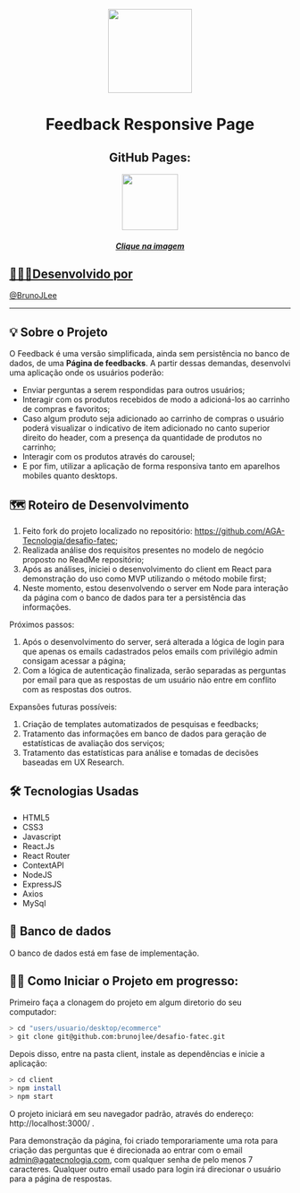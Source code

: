 <p align="center"><img width='150px' src='https://github.com/brunojlee/desafio-fatec/blob/main/repo/media/readmeAnimation.gif' />
<h1 align="center"> Feedback Responsive Page </h1>
<h2 align="center">GitHub Pages:</h2>
 
 <div align="center">
   <a href="https://brunojlee.github.io/desafio-fatec/" target="_blank">
    <img width='100px' src='https://github.com/brunojlee/desafio-fatec/blob/main/repo/media/bgGH.jpg' target="_blank" />
 </div>
 
<h5 align="center">Clique na imagem</h5>

## 👩🏾‍💻Desenvolvido por

@[BrunoJLee](https://github.com/brunojlee)
<br>

---

## 💡 Sobre o Projeto

O Feedback é uma versão simplificada, ainda sem persistência no banco de dados, de uma **Página de feedbacks**.
A partir dessas demandas, desenvolvi uma aplicação onde os usuários poderão:

- Enviar perguntas a serem respondidas para outros usuários;
- Interagir com os produtos recebidos de modo a adicioná-los ao carrinho de compras e favoritos;
- Caso algum produto seja adicionado ao carrinho de compras o usuário poderá visualizar o indicativo de item adicionado no canto superior direito do header, com a presença da quantidade de produtos no carrinho;
- Interagir com os produtos através do carousel;
- E por fim, utilizar a aplicação de forma responsiva tanto em aparelhos mobiles quanto desktops.

## 🗺 Roteiro de Desenvolvimento

1. Feito fork do projeto localizado no repositório: https://github.com/AGA-Tecnologia/desafio-fatec;
2. Realizada análise dos requisitos presentes no modelo de negócio proposto no ReadMe repositório;
3. Após as análises, iniciei o desenvolvimento do client em React para demonstração do uso como MVP utilizando o método mobile first;
4. Neste momento, estou desenvolvendo o server em Node para interação da página com o banco de dados para ter a persistência das informações.

Próximos passos:
1. Após o desenvolvimento do server, será alterada a lógica de login para que apenas os emails cadastrados pelos emails com privilégio admin consigam acessar a página;
2. Com a lógica de autenticação finalizada, serão separadas as perguntas por email para que as respostas de um usuário não entre em conflito com as respostas dos outros.

Expansões futuras possíveis:
1. Criação de templates automatizados de pesquisas e feedbacks;
2. Tratamento das informações em banco de dados para geração de estatísticas de avaliação dos serviços;
3. Tratamento das estatísticas para análise e tomadas de decisões baseadas em UX Research.

## 🛠 Tecnologias Usadas

- HTML5
- CSS3
- Javascript
- React.Js
- React Router
- ContextAPI
- NodeJS
- ExpressJS
- Axios
- MySql

## 🎲 Banco de dados

O banco de dados está em fase de implementação.

## 🧙‍♂️ Como Iniciar o Projeto em progresso:

Primeiro faça a clonagem do projeto em algum diretorio do seu computador:

```bash
> cd "users/usuario/desktop/ecommerce"
> git clone git@github.com:brunojlee/desafio-fatec.git
```

Depois disso, entre na pasta client, instale as dependências e inicie a aplicação:

```bash
> cd client
> npm install
> npm start
```

O projeto iniciará em seu navegador padrão, através do endereço: http://localhost:3000/ .

Para demonstração da página, foi criado temporariamente uma rota para criação das perguntas que é direcionada ao entrar com o email admin@agatecnologia.com, com qualquer senha de pelo menos 7 caracteres.
Qualquer outro email usado para login irá direcionar o usuário para a página de respostas.

